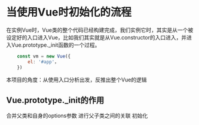 # 当使用Vue时初始化的流程

在实例Vue时，Vue类的整个代码已经构建完成，我们实例它时，其实是从一个被设定好的入口进入Vue，比如我们其实就是从Vue.constructor的入口进入，并进入Vue.prototype._init函数的一个过程。

``` javascript
    const vm = new Vue({
        el: '#app'，
    })
```

本项目的角度：从使用入口分析出发，反推出整个Vue的逻辑

## Vue.prototype._init的作用
合并父类和自身的options参数
进行父子类之间的关联
初始化
